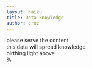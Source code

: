 ```yaml
---
layout: haiku
title: Data knowledge
author: cruz
---
```


please serve the content<br>
this data will spread knowledge <br>
birthing light above <br>%
